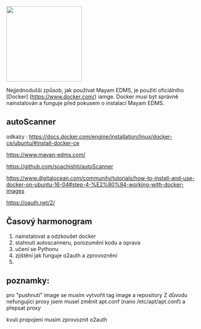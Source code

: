 
<img width="200" heigth="200" src="https://gitlab.com/mayan-edms/mayan-edms/raw/master/docs/_static/mayan_logo.png">

Nejjednodušší způsob, jak používat Mayam EDMS, je použití oficiálního
[Docker] (https://www.docker.com/) iamge. Docker musí být správně nainstalován
a funguje před pokusem o instalaci Mayam EDMS.



## autoScanner
odkazy : 
https://docs.docker.com/engine/installation/linux/docker-ce/ubuntu/#install-docker-ce

https://www.mayan-edms.com/

https://github.com/soachishti/autoScanner

https://www.digitalocean.com/community/tutorials/how-to-install-and-use-docker-on-ubuntu-16-04#step-4-%E2%80%94-working-with-docker-images

https://oauth.net/2/

## Časový harmonogram
1. nainstalovat a odzkoušet docker 
2. stahnuti autoscanneru, porozumění kodu a oprava
3. učení se Pythonu
4. zjištění jak funguje o2auth a zprovoznění
5. 






## poznamky:
pro "pushnuti" image se musím vytvořit tag image a repository
Z důvodu nefungujici proxy jsem musel změnit apt.conf (nano /etc/apt/apt.conf) a přepsat proxy

kvuli propojení musím zprovoznit o2auth

